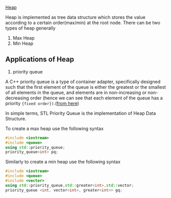 
[Heap](https://en.wikipedia.org/wiki/Heap_(data_structure))

Heap is implemented as tree data structure which stores the value according to a certain order(max/min) at the root node.
There can be two types of heap generally

1. Max Heap
2. Min Heap

## Applications of Heap

1. priority queue

A C++ priority queue is a type of container adapter, specifically designed such that the first element of the queue is either the greatest or the smallest of all elements in the queue, and elements are in non-increasing or non-decreasing order (hence we can see that each element of the queue has a priority `{fixed order})`.([from here](https://www.geeksforgeeks.org/priority-queue-in-cpp-stl/))

In simple terms, STL Priority Queue is the implementation of Heap Data Structure.

To create a max heap use the following syntax

```c++
#include <iostream>
#include <queue>
using std::priority_queue;
priority_queue<int> pq;
```

Similarly to create a min heap use the following syntax

```c++
#include <iostream>
#include <queue>
#include <vector>
using std::priority_queue,std::greater<int>,std::vector;
priority_queue <int, vector<int>, greater<int>> gq;
```
